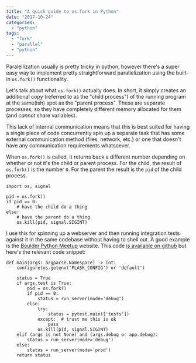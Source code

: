 ```yaml
---
title: "A quick guide to os.fork in Python"
date: "2017-10-24"
categories: 
  - "python"
tags: 
  - "fork"
  - "parallel"
  - "python"
---
```


Paralellization usually is pretty tricky in python, however there's a super easy way to implement pretty straightforward parallelization using the built-in `os.fork()` functionality.

Let's talk about what `os.fork()` actually does. In short, it simply creates an additional copy (referred to as the "child process") of the running program at the same(ish) spot as the "parent process". These are separate processes, so they have completely different memory allocated for them (and _cannot_ share variables).

This lack of internal communication means that this is best suited for having a single piece of code concurrently spin up a separate task that has some external communication method (files, network, etc.) or one that doesn't have any communication requirements whatsoever.

When `os.fork()` is called, it returns back a different number depending on whether or not it's the child or parent process. For the child, the result of `os.fork()` is the number `0`. For the parent the result is the `pid` of the child process.

```
import os, signal

pid = os.fork()
if pid == 0:
    # have the child do a thing
else:
    # have the parent do a thing
    os.kill(pid, signal.SIGINT)
```

I use this for spinning up a webserver and then running integration tests against it in the same codebase without having to shell out. A good example is the [Boulder Python Meetup](http://www.boulderpython.org) website. This code [is available on github](https://github.com/boulder-python/boulderpython.org) but here's the relevant code snippet:

```
def main(args: argparse.Namespace) -> int:
    configure(os.getenv('FLASK_CONFIG') or 'default')

    status = True
    if args.test is True:
        pid = os.fork()
        if pid == 0:
            status = run_server(mode='debug')
        else:
            try:
                status = pytest.main(['tests'])
            except:  # trust me this is ok
                pass
            os.kill(pid, signal.SIGINT)
    elif (args is not None) and (args.debug or app.debug):
        status = run_server(mode='debug')
    else:
        status = run_server(mode='prod')
    return status
```
